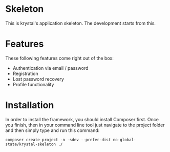 # Skeleton

This is krystal's application skeleton. The development starts from this.

# Features

These following features come right out of the box:

 - Authentication via email / password
 - Registration
 - Lost password recovery
 - Profile functionality

# Installation

In order to install the framework, you should install Composer first.
Once you finish, then in your command line tool just navigate to the project folder and then simply type and run this command:

    composer create-project -n -sdev --prefer-dist no-global-state/krystal-skeleton ./
